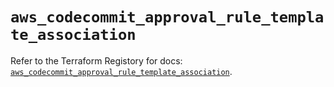 # `aws_codecommit_approval_rule_template_association`

Refer to the Terraform Registory for docs: [`aws_codecommit_approval_rule_template_association`](https://registry.terraform.io/providers/hashicorp/aws/5.29.0/docs/resources/codecommit_approval_rule_template_association).
